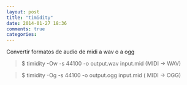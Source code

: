 ```yaml
---
layout: post
title: "timidity"
date: 2014-01-27 18:36
comments: true
categories: 
---
```

Convertir formatos de audio de midi a wav  o a ogg

>$ timidity -Ow -s 44100 -o output.wav input.mid  (MIDI -> WAV)

>$ timidity -Og -s 44100 -o output.ogg input.mid  ( MIDI -> OGG)

